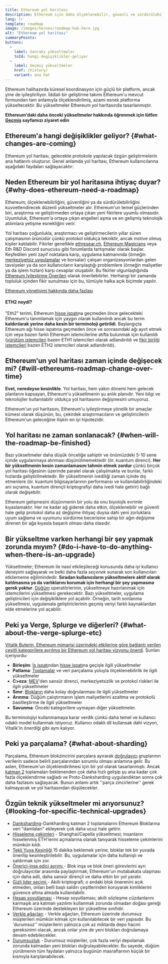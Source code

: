 ```yaml
---
title: Ethereum yol haritası
description: Ethereum için daha ölçeklenebilir, güvenli ve sürdürülebilir olmanın yolu.
lang: tr
template: roadmap
image: /images/heroes/roadmap-hub-hero.jpg
alt: "Ethereum yol haritası"
summaryPoints:
buttons:
  - 
    label: Sonraki yükseltmeler
    toId: hangi-degişiklikler-geliyor
  - 
    label: Geçmiş yükseltmeler
    href: /history/
    variant: ana hat
---
```


Ethereum halihazırda küresel koordinasyon için güçlü bir platform, ancak yine de iyileştiriliyor. İddialı bir geliştirme takımı Ethereum'u mevcut formundan tam anlamıyla ölçeklendirilmiş, azami esnek platforma yükseltecektir. Bu yükseltmeler Ethereum yol haritasında tasarlanmıştır.

**Ethereum'daki daha önceki yükseltmeler hakkında öğrenmek için lütfen [Geçmiş](/history/) sayfamızı ziyaret edin**

## Ethereum'a hangi değişiklikler geliyor? {#what-changes-are-coming}

Ethereum yol haritası, gelecekte protokole yapılacak özgün geliştirmelerin ana hatlarını oluşturur. Genel anlamda yol haritası, Ethereum kullanıcılarına aşağıdaki faydaları sağlayacaktır:

<CardGrid>
  <RoadmapActionCard
    href="/roadmap/scaling"
    title="Daha ucuz işlemler"
    image="scaling"
    description="Rollups are too expensive and rely on centralized components, causing users to place too much trust in their operators. The roadmap includes fixes for both of these problems."
    buttonText="More on reducing fees"
  />
  <RoadmapActionCard
    href="/roadmap/security"
    title="Daha fazla güvenlik"
    image="security"
    description="Ethereum is already very secure but it can be made even stronger, ready to withstand all kinds of attack far into the future."
    buttonText="More on security"
  />
  <RoadmapActionCard
    href="/roadmap/user-experience"
    title="Daha iyi kullanıcı deneyimi"
    image="userExperience"
    description="More support for smart contract wallets and light-weight nodes will make using Ethereum simpler and safer."
    buttonText="More on user experience"
  />
  <RoadmapActionCard
    href="/roadmap/future-proofing"
    title="Gelecek garantisi"
    image="futureProofing"
    description="Ethereum researchers and developers are solving tomorrow's problems today, readying the network for future generations."
    buttonText="More on future proofing"
  />
</CardGrid>

## Neden Ethereum bir yol haritasına ihtiyaç duyar? {#why-does-ethereum-need-a-roadmap}

Ethereum; ölçeklenebilirliğini, güvenliğini ya da sürdürülebilirliğini kuvvetlendirecek düzenli yükseltmeler alır. Ethereum'un temel güçlerinden biri, araştırma ve geliştirmeden ortaya çıkan yeni fikirlere uyumlu olmasıdır. Uyumluluk, Ethereum'a ortaya çıkan engelleri aşma ve en gelişmiş teknolojik atılımlara yetişme esnekliğini verir.

<RoadmapImageContent title="Yol haritası nasıl tanımlandı">

Yol haritası çoğunlukla, araştırmacı ve geliştirmecilerin yıllar süren çalışmasının ürünüdür çünkü protokol oldukça tekniktir, ancak motive olmuş kişiler katılabilir. Fikirler genellikle [ethresear.ch](https://ethresear.ch/), [Ethereum Magicians](https://ethereum-magicians.org/) veya Eth R&D Discord sunucusu gibi forumlarda tartışmalar olarak başlar. Keşfedilen yeni zayıf noktalara karşı, uygulama katmanında (örneğin [merkeziyetsiz uygulamalar](/glossary/#dapp) ve borsalar) çalışan organizasyonlardan gelen tavsiyeler ya da son kullanıcıların karşılaştığı problemlere (örneğin maliyetler ya da işlem hızları) karşı cevaplar oluşabilir. Bu fikirler olgunlaştığında [Ethereum İyileştirme Önerileri](https://eips.ethereum.org/) olarak önerilebilirler. Herhangi bir zamanda topluluk içinden fikir sunulması için bu, tümüyle halka açık biçimde yapılır.

[Ethereum yönetişimi hakkında daha fazlası](/governance/)

</RoadmapImageContent>

<InfoBanner mb={8}>
  <h4 style={{ marginTop: 0 }}>ETH2 neydi?</h4>

  <p>"Eth2" terimi, Ethereum <a href="/glossary/#pos">hisse ispatı</a>na geçmeden önce gelecekteki Ethereum'u tanımlamak için yaygın olarak kullanılırdı ancak bu terim <strong>kaldırılarak yerine daha kesin bir terminoloji getirildi</strong>. Başlangıçta Ethereum ağı hisse ispatına geçmeden önce ve sonrasındaki ağı ayırt etmek için veya bazen farklı Ethereum istemcilerine atıfta bulunmak için kullanıldı (<a href="/glossary/#execution-client">yürütüm istemcileri</a> bazen ETH1 istemcileri olarak adlandırıldı ve <a href="/glossary/#consensus-client">fikir birliği istemcileri</a> bazen ETH2 istemcileri olarak adlandırıldı).</p>

</InfoBanner>

## Ethereum'un yol haritası zaman içinde değişecek mi? {#will-ethereums-roadmap-change-over-time}

**Evet, neredeyse kesinlikle**. Yol haritası, hem yakın dönemi hem gelecek planlarını kapsayan, Ethereum'u yükseltmenin şu anlık planıdır. Yeni bilgi ve teknolojiler kullanılabilir oldukça yol haritasının değişmesini umuyoruz.

Ethereum'un yol haritasını, Ethereum'u iyileştirmeye yönelik bir amaçlar kümesi olarak düşünün; bu, çekirdek araştırmacıların ve geliştiricilerin Ethereum'un geleceğine ilişkin en iyi hipotezidir.

## Yol haritası ne zaman sonlanacak? {#when-will-the-roadmap-be-finished}

Bazı yükseltmeler daha düşük önceliğe sahiptir ve önümüzdeki 5-10 sene içinde uygulanmaya alınması düşünülmemektedir (ör. kuantum direnci). **Her bir yükseltmenin kesin zamanlamasını tahmin etmek zordur** çünkü birçok yol haritası öğesinin üzerinde paralel olarak çalışılmakta ve bunlar, farklı hızlarda geliştirilmektedir. Bir yükseltmenin ivediliği zaman içinde dış etmenlere (ör. kuantum bilgisayarlarının performansı ve kullanılabilirliğindeki ani sıçrama, kuantum dirençli kriptografiyi daha ivedi hale getirir) bağlı olarak değişebilir.

Ethereum gelişmesini düşünmenin bir yolu da onu biyolojik evrimle kıyaslamaktır. Her ne kadar ağ giderek daha etkin, ölçeklenebilir ve güvenli hale gelip protokol daha az değişime ihtiyaç duysa dahi yeni zorluklara uyum sağlama ve uyumunu sürdürme becerisine sahip bir ağın değişime direnen bir ağa kıyasla başarılı olması daha olasıdır.

## Bir yükseltme varken herhangi bir şey yapmak zorunda mıyım? {#do-i-have-to-do-anything-when-there-is-an-upgrade}

Yükseltmeler; Ethereum ile nasıl etkileşileceği konusunda daha iyi kullanıcı deneyimi sağlayarak ve belki daha fazla <i>seçenek</i> sunarak son kullanıcıları etkilememe eğilimindedir. **Sıradan kullanıcıların yükseltmelere aktif olarak katılmasına ya da varlıklarını korumak için herhangi bir şey yapmasına gerek yoktur**. [Düğüm](/glossary/#node) operatörlerinin, yükseltmeye hazırlanmak için istemcilerini yükseltmesi gerekecektir. Bazı yükseltmeler, uygulama geliştiricileri için değişikliklere yol açabilir. Örneğin, tarih sonlanma yükseltmesi, uygulamala geliştiriclerinin geçmiş veriyi farklı kaynaklardan elde etmelerine yol açabilir.

## Peki ya Verge, Splurge ve diğerleri? {#what-about-the-verge-splurge-etc}

[Vitalik Buterin, Ethereum mimarisi üzerindeki etkilerine göre bağlantı verilen çeşitli kategorilere ayrılmış bir Ethereum yol haritası vizyonu önerdi](https://twitter.com/VitalikButerin/status/1741190491578810445). Şunları içeriyordu:

- **Birleşim**: [İş ispatı](/glossary/#pow)ndan [hisse ispatı](/glossary/#pos)na geçişle ilgili yükseltmeler
- **Patlama**: [Toplamalar](/glossary/#rollups) ve veri parçalama yoluyla ölçeklenebilirlik ile ilgili yükseltmeler
- **C>eza**: [MEV](/glossary/#mev)'den sansür direnci, merkeziyetsizlik ve protokol riskleri ile ilgili yükseltmeler
- **Sınır**: [Blokların](/glossary/#block) daha kolay doğrulanması ile ilgili yükseltmeler
- **Arınma**: Düğüm çalıştırmanın işlem maliyetlerini azaltma ve protokolü basitleştirme ile ilgili yükseltmeler
- **Savunma**: Önceki kategorilere uymayan diğer yükseltmeler.

Bu terminolojiyi kullanmamaya karar verdik çünkü daha temel ve kullanıcı odaklı model kullanmak istiyoruz. Kullanıcı odaklı dil kullansak dahi vizyon, Vitalik'in önerdiği gibi aynı kalıyor.

## Peki ya parçalama? {#what-about-sharding}

Parçalama, Ethereum blokzincirini parçalara ayırarak [doğrulayıcı](/glossary/#validator) gruplarının verilerin sadece belirli parçalarından sorumlu olması anlamına gelir. Bu aslen, Ethereum'un ölçeklendirilmesi için bir yol olarak tasarlanmıştı. Ancak [katman 2](/glossary/#layer-2) toplamaları beklenenden çok daha hızlı gelişip şu ana kadar çok fazla ölçeklendirme sağladı ve Proto-Danksharding uygulandıktan sonra çok daha fazlasını sağlayacak. Bunun anlamı artık ''parça zincirlerine'' gerek kalmayacak ve yol haritasından düşülecekler.

## Özgün teknik yükseltmeler mi arıyorsunuz? {#looking-for-specific-technical-upgrades}

- [Danksharding](/roadmap/danksharding)-Dankharding katman 2 toplamalarını Ethereum Bloklarına veri "damlaları" ekleyerek çok daha ucuz hale getirir.
- [Hisseleme çekimleri](/staking/withdrawals) - Shanghai/Capella yükseltmesi; insanların hisselenmiş ETH'lerini açmalarına olanak tanıyarak hisseleme çekimlerini mümkün kıldı.
- [Tekli Yuva Kesinliği](/roadmap/single-slot-finality) 15 dakika beklemek yerine, bloklar tek bir yuvada önerilip kesinleştirilebilir. Bu, uygulamalar için daha kullanışlı ve saldırmak için zor.
- [Önerici-inşa edici ayrımı ](/roadmap/pbs) - Blok inşa ve blok öneri görevlerini ayrı doğrulayıcılar arasında paylaştırmak; Ethereum'un mutabakata ulaşması için daha adil, daha sansür dirençli ve daha etkin bir yol yaratır.
- [Gizli lider seçimi ](/roadmap/secret-leader-election) - Akıllı kriptografi; o andaki blok önerenini açık etmeden, onları belli başlı saldırı çeşitlerinden koruyarak kimliklerini güvence altına almada kullanılabilir.
- [Hesap soyutlaması](/roadmap/account-abstraction) - Hesap soyutlaması; akıllı sözleşme cüzdanlarını karmaşık ara katman yazılımı kullanmak zorunda olmadan doğası gereği Ethereum üzerinde destekleyen bir yükseltme sınıfıdır.
- [Verkle ağaçları](/roadmap/verkle-trees) - Verkle ağaçları, Ethereum üzerinde durumsuz müşterileri mümkün kılmak için kullanılabilecek bir veri yapısıdır. Bu 'durumsuz'' müşterilerin yalnızca çok az miktarda depo hacmi gereksinimi olacak, ancak onlar yine de yeni blokları doğrulamaya devam edebilecekler.
- [Durumsuzluk](/roadmap/statelessness) - Durumsuz müşteriler, çok fazla veriyi depolamak zorunda kalmadan yeni blokları doğrulayabilecekler. Bu sayede, düğüm yürütmenin tüm faydaları yalnızca bugünün masraflarının küçük bir kısmıyla karşılanabilecek.
